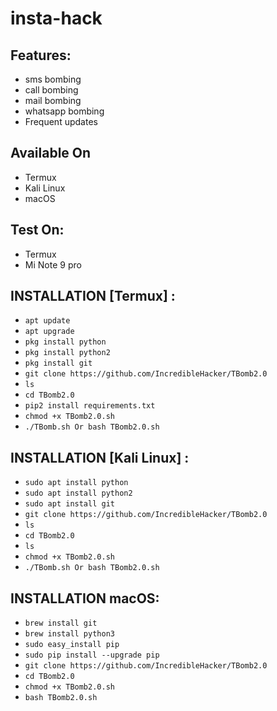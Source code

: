 # insta-hack

## Features:

- sms bombing
- call bombing
- mail bombing
- whatsapp bombing
- Frequent updates

## Available On
- Termux
- Kali Linux
- macOS

## Test On:
- Termux
- Mi Note 9 pro

## INSTALLATION [Termux] :

* `apt update`
* `apt upgrade`
* `pkg install python`
* `pkg install python2`
* `pkg install git`
* `git clone https://github.com/IncredibleHacker/TBomb2.0`
* `ls`
* `cd TBomb2.0`
* `pip2 install requirements.txt`
* `chmod +x TBomb2.0.sh`
* `./TBomb.sh Or bash TBomb2.0.sh`

## INSTALLATION [Kali Linux] :

* `sudo apt install python`
* `sudo apt install python2`
* `sudo apt install git`
* `git clone https://github.com/IncredibleHacker/TBomb2.0`
* `ls`
* `cd TBomb2.0`
* `ls`
* `chmod +x TBomb2.0.sh`
* `./TBomb.sh Or bash TBomb2.0.sh`

## INSTALLATION macOS:

* `brew install git`
* `brew install python3`
* `sudo easy_install pip`
* `sudo pip install --upgrade pip`
* `git clone https://github.com/IncredibleHacker/TBomb2.0`
* `cd TBomb2.0`
* `chmod +x TBomb2.0.sh`
* `bash TBomb2.0.sh`
